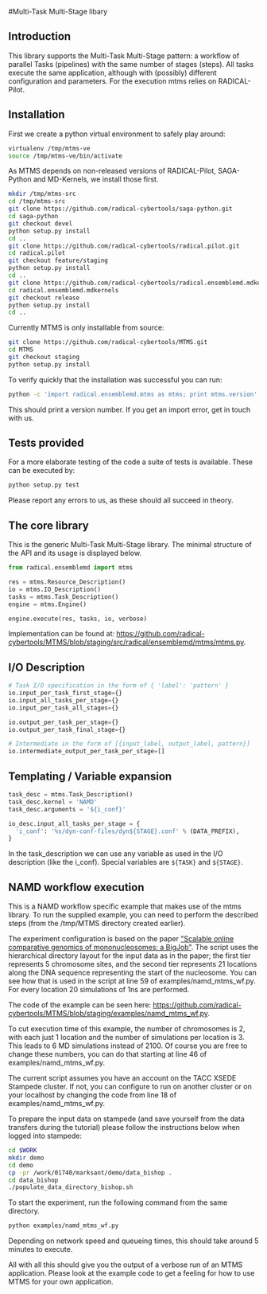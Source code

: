 #Multi-Task Multi-Stage libary

## Introduction

This library supports the Multi-Task Multi-Stage pattern: a workflow of parallel Tasks (pipelines) with the same number of stages (steps).
All tasks execute the same application, although with (possibly) different configuration and parameters.
For the execution mtms relies on RADICAL-Pilot.


## Installation

First we create a python virtual environment to safely play around:
```bash
virtualenv /tmp/mtms-ve
source /tmp/mtms-ve/bin/activate
```
As MTMS depends on non-released versions of RADICAL-Pilot, SAGA-Python and MD-Kernels, we install those first.
```bash
mkdir /tmp/mtms-src
cd /tmp/mtms-src
git clone https://github.com/radical-cybertools/saga-python.git
cd saga-python
git checkout devel
python setup.py install
cd ..
git clone https://github.com/radical-cybertools/radical.pilot.git
cd radical.pilot
git checkout feature/staging
python setup.py install
cd ..
git clone https://github.com/radical-cybertools/radical.ensemblemd.mdkernels.git
cd radical.ensemblemd.mdkernels
git checkout release
python setup.py install
cd ..
```
Currently MTMS is only installable from source:
```bash
git clone https://github.com/radical-cybertools/MTMS.git
cd MTMS
git checkout staging
python setup.py install
```

To verify quickly that the installation was successful you can run:
```bash
python -c 'import radical.ensemblemd.mtms as mtms; print mtms.version'
```
This should print a version number. If you get an import error, get in touch with us.

## Tests provided

For a more elaborate testing of the code a suite of tests is available.
These can be executed by:
```bash
python setup.py test
```

Please report any errors to us, as these should all succeed in theory.

## The core library

This is the generic Multi-Task Multi-Stage library.
The minimal structure of the API and its usage is displayed below.

```python
from radical.ensemblemd import mtms

res = mtms.Resource_Description()
io = mtms.IO_Description()
tasks = mtms.Task_Description()
engine = mtms.Engine()

engine.execute(res, tasks, io, verbose)
```

Implementation can be found at: https://github.com/radical-cybertools/MTMS/blob/staging/src/radical/ensemblemd/mtms/mtms.py.

## I/O Description

```python
# Task I/O specification in the form of { 'label': 'pattern' }
io.input_per_task_first_stage={}
io.input_all_tasks_per_stage={}
io.input_per_task_all_stages={}

io.output_per_task_per_stage={}
io.output_per_task_final_stage={}

# Intermediate in the form of [{input_label, output_label, pattern}]
io.intermediate_output_per_task_per_stage=[]
```

## Templating / Variable expansion

```python
task_desc = mtms.Task_Description()
task_desc.kernel = 'NAMD'
task_desc.arguments = '${i_conf}'
```

```python
io_desc.input_all_tasks_per_stage = {
  'i_conf': '%s/dyn-conf-files/dyn${STAGE}.conf' % (DATA_PREFIX),
}
```

In the task\_description we can use any variable as used in the I/O description (like the i\_conf).
Special variables are ```${TASK}``` and ```${STAGE}```.

## NAMD workflow execution

This is a NAMD workflow specific example that makes use of the mtms library.
To run the supplied example, you can need to perform the described steps (from
the /tmp/MTMS directory created earlier).

The experiment configuration is based on the paper
["Scalable online comparative genomics of mononucleosomes: a BigJob"](http://dl.acm.org/citation.cfm?id=2484819).
The script uses the hierarchical directory layout for the input data as in the paper;
the first tier represents 5 chromosome sites, and the second tier represents 21 locations along the DNA sequence representing the start of the nucleosome.
You can see how that is used in the script at line 59 of examples/namd_mtms_wf.py.
For every location 20 simulations of 1ns are performed.

The code of the example can be seen here: https://github.com/radical-cybertools/MTMS/blob/staging/examples/namd_mtms_wf.py.

To cut execution time of this example, the number of chromosomes is 2, with each just 1 location and the number of simulations per location is 3.
This leads to 6 MD simulations instead of 2100.
Of course you are free to change these numbers, you can do that starting at line 46 of examples/namd_mtms_wf.py.

The current script assumes you have an account on the TACC XSEDE Stampede cluster.
If not, you can configure to run on another cluster or on your localhost by changing
the code from line 18 of examples/namd_mtms_wf.py.

To prepare the input data on stampede (and save yourself from the data transfers during the tutorial) please follow the instructions below when logged into stampede:
```bash
cd $WORK
mkdir demo
cd demo
cp -pr /work/01740/marksant/demo/data_bishop .
cd data_bishop
./populate_data_directory_bishop.sh
```

To start the experiment, run the following command from the same directory.
```bash
python examples/namd_mtms_wf.py
```
Depending on network speed and queueing times, this should take around 5 minutes to execute.

All with all this should give you the output of a verbose run of an MTMS application.
Please look at the example code to get a feeling for how to use MTMS for your own application.
